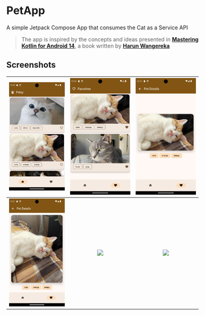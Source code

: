 # PetApp
A simple Jetpack Compose App that consumes the Cat as a Service API
> The app is inspired by the concepts and ideas presented in [<b>Mastering Kotlin for Android 14</b>](https://www.amazon.com/Mastering-Kotlin-Android-14-libraries/dp/1837631719/ref=tmm_pap_swatch_0?link_from_packtlink=yes),
a book written by [<b>Harun Wangereka</b>](https://www.linkedin.com/in/harun-wangereka-442b37b9/)
##
## Screenshots
| <img src="screenshots/1.png"/> | <img src="screenshots/2.png"/> | <img src="screenshots/3.png"/> |
|:------------------------------:|:------------------------------:|:------------------------------:|
| <img src="screenshots/4.png"/> | <img src="screenshots/5.png"/> | <img src="screenshots/6.png"/> |


